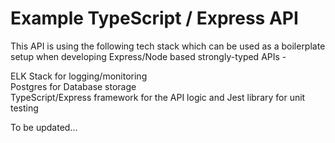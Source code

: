 # Example TypeScript / Express API

This API is using the following tech stack which can be used as a boilerplate setup when developing Express/Node based strongly-typed APIs -

ELK Stack for logging/monitoring\
Postgres for Database storage\
TypeScript/Express framework for the API logic and Jest library for unit testing

To be updated...
